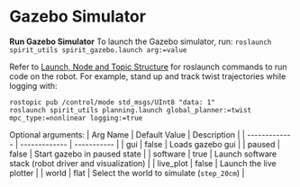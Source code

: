 # Gazebo Simulator

**Run Gazebo Simulator**
To launch the Gazebo simulator, run:
```roslaunch spirit_utils spirit_gazebo.launch arg:=value```

Refer to [Launch, Node and Topic Structure](https://github.com/robomechanics/spirit-software/wiki/3.-Launch,-Node,-and-Topic-Structure) for roslaunch commands to run code on the robot. For example, stand up and track twist trajectories while logging with:
```
rostopic pub /control/mode std_msgs/UInt8 "data: 1"
roslaunch spirit_utils planning.launch global_planner:=twist mpc_type:=nonlinear logging:=true
```

Optional arguments:
| Arg Name      | Default Value | Description |
| ------------- | ------------- | ----------- |
| gui           | false         | Loads gazebo gui |
| paused        | false         | Start gazebo in paused state |
| software      | true          | Launch software stack (robot driver and visualization) |
| live_plot     | false         | Launch the live plotter |
| world         | flat          | Select the world to simulate (`step_20cm`) |
